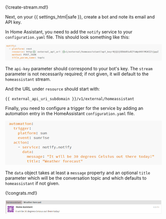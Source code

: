 {!create-stream.md!}

Next, on your {{ settings_html|safe }}, create a bot and
note its email and API key.

In Home Assistant, you need to add the `notify` service to your
`configuration.yaml` file.  This should look something like this:

![](/static/images/integrations/homeassistant/001.png)

The `api-key` parameter should correspond to your bot's key. The `stream`
parameter is not necessarily required; if not given, it will default to
the `homeassistant` stream.

And the URL under `resource` should start with:

`{{ external_api_uri_subdomain }}/v1/external/homeassistant`

Finally, you need to configure a trigger for the service by adding
an automation entry in the HomeAssistant `configuration.yaml` file.

![](/static/images/integrations/homeassistant/002.png)

The `data` object takes at least a `message` property and an optional
`title` parameter which will be the conversation topic and which defaults
to `homeassistant` if not given.

{!congrats.md!}

![](/static/images/integrations/homeassistant/003.png)
